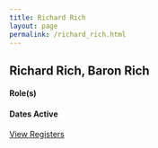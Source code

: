```yaml
---
title: Richard Rich
layout: page
permalink: /richard_rich.html
---
```


## Richard Rich, Baron Rich

#### Role(s)

#### Dates Active

<a href="{{ '/browse.html' | relative_url }}#Richard Riche" class="btn btn-custom">View Registers</a>